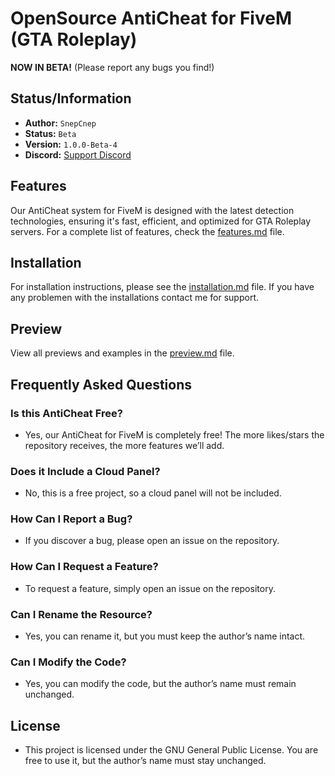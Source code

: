 # OpenSource AntiCheat for FiveM (GTA Roleplay)  
**NOW IN BETA!** (Please report any bugs you find!)

## Status/Information
- **Author:** `SnepCnep`
- **Status:** `Beta`
- **Version:** `1.0.0-Beta-4`
- **Discord:** [Support Discord](https://discord.gg/Dz78Q2bnNt)

## Features
Our AntiCheat system for FiveM is designed with the latest detection technologies, ensuring it's fast, efficient, and optimized for GTA Roleplay servers. For a complete list of features, check the [features.md](documentation/features.md) file.

## Installation
For installation instructions, please see the [installation.md](documentation/installation.md) file.
If you have any problemen with the installations contact me for support.

## Preview
View all previews and examples in the [preview.md](documentation/preview.md) file.

## Frequently Asked Questions

### Is this AntiCheat Free?
- Yes, our AntiCheat for FiveM is completely free! The more likes/stars the repository receives, the more features we’ll add.

### Does it Include a Cloud Panel?
- No, this is a free project, so a cloud panel will not be included.

### How Can I Report a Bug?
- If you discover a bug, please open an issue on the repository.

### How Can I Request a Feature?
- To request a feature, simply open an issue on the repository.

### Can I Rename the Resource?
- Yes, you can rename it, but you must keep the author’s name intact.

### Can I Modify the Code?
- Yes, you can modify the code, but the author’s name must remain unchanged.

## License
- This project is licensed under the GNU General Public License. You are free to use it, but the author’s name must stay unchanged.
